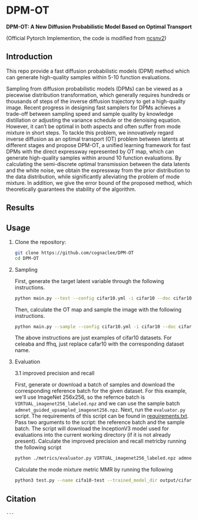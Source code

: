 # DPM-OT

**DPM-OT: A New Diffusion Probabilistic Model Based on Optimal Transport**

(Official Pytorch Implemention, the code is modified from [ncsnv2](https://github.com/ermongroup/ncsnv2))

## Introduction
This repo provide a fast diffusion probabilistic models (DPM) method which can generate high-quality samples within 5-10 function evaluations. 

Sampling from diffusion probabilistic models (DPMs) can be viewed as a piecewise distribution transformation, which generally requires hundreds or thousands of steps of the inverse diffusion trajectory to get a high-quality image. Recent progress in designing fast samplers for DPMs achieves a trade-off between sampling speed and sample quality by knowledge distillation or adjusting the variance schedule or the denoising equation. However, it can’t be optimal in both aspects and often suffer from mode mixture in short steps. To tackle this problem, we innovatively regard inverse diffusion as an optimal transport (OT) problem between latents at different stages and propose DPM-OT, a unified learning framework for fast DPMs with the direct expressway represented by OT map, which can generate high-quality samples within around 10 function evaluations. By calculating the semi-discrete optimal transmission between the data latents and the white noise, we obtain the expressway from the prior distribution to the data distribution, while significantly alleviating the problem of mode mixture. In addition, we give the error bound of the proposed method, which theoretically guarantees the stability of the algorithm.
## Results


## Usage

1. Clone the repository:

    ```bash
    git clone https://github.com/cognaclee/DPM-OT
    cd DPM-OT
    ```

2. Sampling

    First, generate the target latent variable through the following instructions.

    ```bash
    python main.py --test --config cifar10.yml -i cifar10 --doc cifar10 
    ```
    Then, calculate the OT map and sample the image with the following instructions.
    ```bash
    python main.py --sample --config cifar10.yml -i cifar10 --doc cifar10
    ```
    The above instructions are just examples of cifar10 datasets. For celeaba and ffhq, just replace cafar10 with the corresponding dataset name.

3. Evaluation

    3.1 improved precision and recall
    
    First, generate or download a batch of samples and download the corresponding reference batch for the given dataset. For this example, we'll use ImageNet 256x256, so the refernce batch is `VIRTUAL_imagenet256_labeled.npz` and we can use the sample batch `admnet_guided_upsampled_imagenet256.npz`. Next, run the `evaluator.py` script. The requirements of this script can be found in [requirements.txt](./metrics/requirements.txt). Pass two arguments to the script: the reference batch and the sample batch. The script will download the InceptionV3 model used for evaluations into the current working directory (if it is not already present). 
    Calculate the improved precision and recall metricby running the following script
     ```bash
     python ./metrics/evaluator.py VIRTUAL_imagenet256_labeled.npz admnet_guided_upsampled_imagenet256.npz
    ```
    

    Calculate the mode mixture metric MMR by running the following
    ```bash
    python3 test.py --name cifa10-test --trained_model_dir output/cifar10-100_500_checkpoint.pth --figure_dir figure/cifar10
    ```


## Citation

```
...
```
